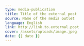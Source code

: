 ```yaml
---
type: media-publication
title: Title of the external post
source: Name of the media outlet
language: English
link: http://link.to.external.post
cover: /assets/uploads/image.jpeg
date: {{ date }}
---
```

